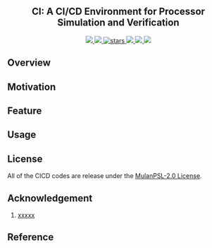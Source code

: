 <p align="center">
    <h2 align="center">CI: A CI/CD Environment for Processor Simulation and Verification</h2>
</p>
<p align="center">
    <a href="https://github.com/oscc-soc/ci/actions">
      <img src="https://img.shields.io/github/actions/workflow/status/oscc-soc/ci/unit-test.yml?branch=main&logo=github&style=flat-square">
    </a>
    <a href="./LICENSE">
      <img src="https://img.shields.io/github/license/oscc-soc/ci?color=brightgreen&logo=github&style=flat-square">
    </a>
    <a href="https://github.com/oscc-soc/ci">
      <img alt="stars" src="https://img.shields.io/github/stars/oscc-soc/ci?color=blue&style=flat-square" />
    </a>
    <a href="https://github.com/oscc-soc/ci">
      <img src="https://tokei.rs/b1/github/oscc-soc/ci?color=rosybrown&style=flat-square">
    </a>
    <a href="https://github.com/oscc-soc/ci">
      <img src="https://img.shields.io/badge/toolchain-python-red?style=flat-square">
  </a>
    <a href="./CONTRIBUTING.md">
      <img src="https://img.shields.io/badge/contribution-welcome-brightgreen?style=flat-square">
    </a>
</p>

## Overview
## Motivation
## Feature
## Usage

## License
All of the CICD codes are release under the [MulanPSL-2.0 License](LICENSE).

## Acknowledgement
1. [xxxxx](https://github.com/xxxx)

## Reference
